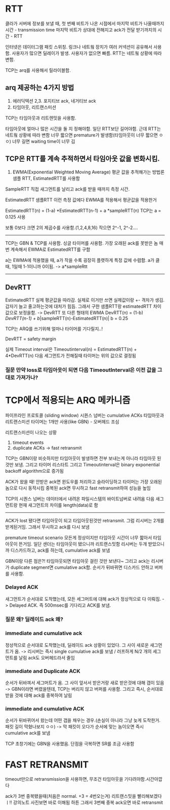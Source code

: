 # RTT

클라가 서버에 정보를 보낼 때, 첫 번째 비트가 나온 시점에서 마지막 비트가 나올때까지 시간 - transmission time
마지막 비트가 상대에 전해지고 ack가 전달 받기까지의 시간 - RTT

인터넷은 데이터그램 패킷 스위칭. 링크나 네트웤 장치가 여러 커넥션이 공유해서 사용함. 사용자가 많으면 딜레이가 발생. 사용자가 없으면 빠름. RTT는 네트웤 상황에 따라 변함.

TCP는 arq를 사용해서 릴라이블함.

## arq 제공하는 4가지 방법

1. 에러딕텍션
   2,3. 포지티브 ack, 네거티브 ack
2. 타임아웃, 리트랜스미션

TCP는 타임아웃과 리트렌밋을 사용함.

타임아웃에 얼마나 많은 시간을 둘 지 정해야함.
일단 RTT보단 길어야함. 근데 RTT는 네트웤 상황에 따라 변함
너무 짧으면 premature가 발생함(타임아웃이 너무 짧으면 ㅇㅇ)
너무 길면 waiting time이 너무 김

## TCP은 RTT를 계속 추적하면서 타임아웃 값을 변화시킴.

1. EWMA(Exponential Weighted Moving Average)
   평균 값을 추적해가는 방법론
   샘플 RTT, EstimatedRTT를 사용함

SampleRTT
직접 새그먼트를 날리고 ack를 받을 때까지 측정 시간.

EstimatedRTT
샘플RTT 이런 측정 값에다 EWMA를 적용해서 평균값을 적용한거

EstimatedRTT(n) = (1-a) *EstimatedRTT(n-1) + a *sampleRTT(n)
TCP는 a = 0.125 사용

보통 0보다 크면 2의 제곱수를 사용함.(1,2,4,8,16)
작으면 2^-1, 2^-2....

---

TCP는 GBN & TCP를 사용함.
싱글 타이머를 사용함. 가장 오래된 ack를 못받은 놈
매번 계속해서 EWMA로 EstimatedRTT를 구함

a는 EWMA에 적용했을 때, a가 작을 수록 굉장히 플랫하게 특정 값에 수렴함.
a가 클 때, 1일때 1-1이니까 0이됨. -> a\*sampleRtt

---

## DevRTT

EstimatedRTT 실제 평균값을 따라감. 실제로 이거만 쓰면 실제값이랑 +- 격차가 생김. 갑자기 늘고 줄고하는것에 대처가 힘듬.
그래서 구한 샘플RTT랑 estimatedRTT 차이값으로 보정을함. -> DevRTT
또 다른 형태의 EWMA
DevRTT(n) = (1-b) _DevRTT(n-1) + b_|sampleRTT(n)-EstimatedRTT(n)|
b = 0.25

TCP는 ARQ를 쓰기위해 얼마나 타이머를 기다릴지..!

DevRTT = safety margin

실제 Timeout interval은
Timeoutinterval(n) = EstimatedRTT(n) + 4\*DevRTT(n)
다음 세그먼트가 전해질때 타이머는 위의 값으로 결정됨

### 질문 만약 loss로 타임아웃이 되면 다음 TimeoutInterval은 이전 값을 그대로 가져가나?

# TCP에서 적용되는 ARQ 메카니즘

파이프라인 프로토콜 (sliding window)
시퀀스 넘버는 cumulative ACKs
타임아웃과 리트랜스미션
타이머는 1개만 사용(like GBN) - 오버헤드 조심

리트랜스미션이 나오는 상황

1. timeout events
2. duplicate ACKs -> fast retransmit

TCP는 GBN이랑 비슷하지만 타임아웃이 발생하면
전부 보내는게 아니라 타임아웃 된 것만 보냄. 그리고 타이머 리스타트
그리고 Timeoutinterval은 binary exponential backoff algorithm으로 증가됨

ACK가 왔을 때!
안받은 ack면 윈도우를 처리하고 슬라이딩하고 타이머는 가장 오래된 놈으로 다시 동작시킴
중복된 ack면 무시하고 fast retransmit하여 성능을 높임

TCP의 시퀀스 넘버는 데이터에서 내려온 파일시스템의 바이트넘버로 내려옴
다음 새그먼트랑 현재 새그먼트의 차이를 length(data)로 함

---

ACK가 lost 됐다면
타임아웃이 되고 타임아웃된것만 retransmit.
그럼 리시버는 2개를 받게된거임. 그래서 무시하고 ack를 다시 보냄

premature timeout scenario
모든게 정상이지만 타임아웃 시간이 너무 짧아서 타임아웃이 뜬거임.
일단 샌더는 타임아웃이 됐으니까 리트랜스밋함
리시버는 두개 받았으니까 디스카드하고, ack를 하는데, cumulative ack를 보냄

GBN이랑 다른 점은?!
타임아웃되면 타임아웃 걸린 것만 보낸다~
그리고 ack는 리시버가 duplicate segment면 cumulative ack함.
순서가 뒤바뀌면 디스카드 안하고 버퍼를 사용함.

### Delayed ACK

새그먼트가 순서대로 도착했는데, 모든 세그머트에 대해 ack가 정상적으로 다 이뤄짐.
-> Delayed ACK. 즉 500msec를 기다리고 ACK를 보냄.

### 질문 왜? 딜레이드 ack 왜?

### immediate and cumulative ack

정상적으로 순서대로 도착했는데, 딜레이드 ack 상황이 있었다. 그 사이 새로운 새그먼트가 옴.
-> 리시버는 즉시 single cumulative ack를 보냄 / 러프하게 N/2 개의 세그먼트를 날림
ack도 오버헤드라서 줄임

### immediate and Duplicate ACK

순서가 뒤바껴서 세그머트가 옴. 그 사이 앞서서 받은거랑 새로 받은것에 대해 갭이 있음
-> GBN이라면 버렸을텐데, TCP는 버리지 않고 버퍼를 사용함. 그리고 즉시, 순서대로 받을 것에 대해 ack를 중복하여 날림

### immediate and cumulative ACK

순서가 뒤바뀌어서 왔는데 어떤 갭을 채우는 경우.(손실이 아니라 그냥 늦게 도착한거. 패킷 길이 막혔나보지 ㅇㅇ)
-> 막 패킷이 오다가 순서에 맞는 놈이오면 즉시 cumulative ack를 보냄

TCP 초창기에는 GBN을 사용했음.
단점을 극복하면 SR를 조금 사용함

# FAST RETRANSMIT

timeout만으로 retransmission을 사용하면, 무조건 타임아웃을 기다려야함.시간아깝다

ack가 3번 중복됐을때(처음은 normal. +3 = 4번오는겨) 리트랜스밋을 빨리해보겠다ㅣ!!
강의노트 사진보면 바로 이해됨
하튼 그래서 3번째 중복 ack오면 바로 retransmit
